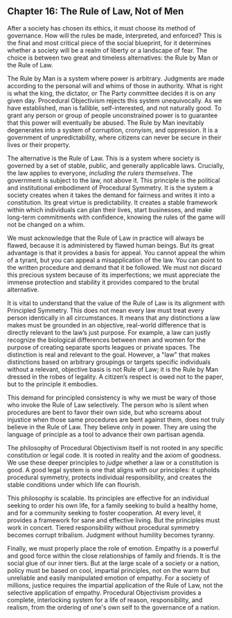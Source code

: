 ## Chapter 16: The Rule of Law, Not of Men

After a society has chosen its ethics, it must choose its method of governance. How will the rules be made, interpreted, and enforced? This is the final and most critical piece of the social blueprint, for it determines whether a society will be a realm of liberty or a landscape of fear. The choice is between two great and timeless alternatives: the Rule by Man or the Rule of Law.

The Rule by Man is a system where power is arbitrary. Judgments are made according to the personal will and whims of those in authority. What is right is what the king, the dictator, or The Party committee decides it is on any given day. Procedural Objectivism rejects this system unequivocally. As we have established, man is fallible, self-interested, and not naturally good. To grant any person or group of people unconstrained power is to guarantee that this power will eventually be abused. The Rule by Man inevitably degenerates into a system of corruption, cronyism, and oppression. It is a government of unpredictability, where citizens can never be secure in their lives or their property.

The alternative is the Rule of Law. This is a system where society is governed by a set of stable, public, and generally applicable laws. Crucially, the law applies to everyone, *including the rulers themselves*. The government is subject to the law, not above it. This principle is the political and institutional embodiment of Procedural Symmetry. It is the system a society creates when it takes the demand for fairness and writes it into a constitution. Its great virtue is predictability. It creates a stable framework within which individuals can plan their lives, start businesses, and make long-term commitments with confidence, knowing the rules of the game will not be changed on a whim.

We must acknowledge that the Rule of Law in practice will always be flawed, because it is administered by flawed human beings. But its great advantage is that it provides a basis for appeal. You cannot appeal the whim of a tyrant, but you can appeal a misapplication of the law. You can point to the written procedure and demand that it be followed. We must not discard this precious system because of its imperfections; we must appreciate the immense protection and stability it provides compared to the brutal alternative.

It is vital to understand that the value of the Rule of Law is its alignment with Principled Symmetry. This does not mean every law must treat every person identically in all circumstances. It means that any distinctions a law makes must be grounded in an objective, real-world difference that is directly relevant to the law’s just purpose. For example, a law can justly recognize the biological differences between men and women for the purpose of creating separate sports leagues or private spaces. The distinction is real and relevant to the goal. However, a "law" that makes distinctions based on arbitrary groupings or targets specific individuals without a relevant, objective basis is not Rule of Law; it is the Rule by Man dressed in the robes of legality. A citizen’s respect is owed not to the paper, but to the principle it embodies.

This demand for principled consistency is why we must be wary of those who invoke the Rule of Law selectively. The person who is silent when procedures are bent to favor their own side, but who screams about injustice when those same procedures are bent against them, does not truly believe in the Rule of Law. They believe only in power. They are using the language of principle as a tool to advance their own partisan agenda.

The philosophy of Procedural Objectivism itself is not rooted in any specific constitution or legal code. It is rooted in reality and the axiom of goodness. We use these deeper principles to *judge* whether a law or a constitution is good. A good legal system is one that aligns with our principles: it upholds procedural symmetry, protects individual responsibility, and creates the stable conditions under which life can flourish.

This philosophy is scalable. Its principles are effective for an individual seeking to order his own life, for a family seeking to build a healthy home, and for a community seeking to foster cooperation. At every level, it provides a framework for sane and effective living. But the principles must work in concert. Tiered responsibility without procedural symmetry becomes corrupt tribalism. Judgment without humility becomes tyranny.

Finally, we must properly place the role of emotion. Empathy is a powerful and good force within the close relationships of family and friends. It is the social glue of our inner tiers. But at the large scale of a society or a nation, policy must be based on cool, impartial principles, not on the warm but unreliable and easily manipulated emotion of empathy. For a society of millions, justice requires the impartial application of the Rule of Law, not the selective application of empathy. Procedural Objectivism provides a complete, interlocking system for a life of reason, responsibility, and realism, from the ordering of one's own self to the governance of a nation.